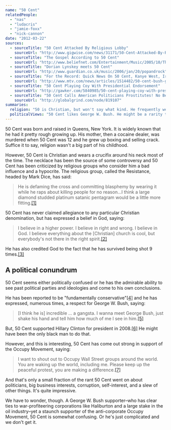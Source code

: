 ```yaml
---
name: "50 Cent"
relatedPeople:
  - "nas"
  - "ludacris"
  - "jamie-foxx"
  - "nick-cannon"
date: "2012-03-22"
sources:
  - sourceTitle: "50 Cent Attacked By Religious Lobby"
    sourceUrl: "http://www.gigwise.com/news/31171/50-Cent-Attacked-By-Religious-Lobby"
  - sourceTitle: "The Gospel According to 50 Cent"
    sourceUrl: "http://www.beliefnet.com/Entertainment/Music/2005/10/The-Gospel-According-To-50-Cent.aspx"
  - sourceTitle: "Dorian Lynskey meets 50 Cent"
    sourceUrl: "http://www.guardian.co.uk/music/2006/jan/20/popandrock"
  - sourceTitle: "For the Record: Quick News On 50 Cent, Kanye West, Irv Gotti, Beyonce, Zach de la Rocha, Alice in Chains & More"
    sourceUrl: "http://www.mtv.com/news/articles/1514482/50-cent-bush-gangsta.jhtml"
  - sourceTitle: "50 Cent Playing Coy With Presidential Endorsement"
    sourceUrl: "http://gawker.com/5840985/50-cent-playing-coy-with-presidential-endorsement"
  - sourceTitle: "50 Cent Calls American Politicians Prostitutes! No Better Than Whores On Vegas Strip"
    sourceUrl: "http://globalgrind.com/node/819107"
summaries:
  religion: "50 is Christian, but won't say what kind. He frequently wears a crucifix and doesn't shy away from thanking God for being alive and successful."
  politicalViews: "50 Cent likes George W. Bush. He might be a rarity there, but he's a big supporter of the Occupy Movement. So we're going to say he's conservative and liberal, but he supported Hillary Clinton in the 2008 election, so he's a Democrat."
---
```


50 Cent was born and raised in Queens, New York. It is widely known that he had it pretty rough growing up. His mother, then a cocaine dealer, was murdered when 50 Cent was 12 and he grew up boxing and selling crack. Suffice it to say, religion wasn't a big part of his childhood.

However, 50 Cent is Christian and wears a crucifix around his neck most of the time. The necklace has been the source of some controversy and 50 Cent has been criticized by religious groups who consider him a bad influence and a hypocrite. The religious group, called the Resistance, headed by Mark Dice, has said:

>He is defaming the cross and committing blasphemy by wearing it while he raps about killing people for no reason…I think a large diamond studded platinum satanic pentagram would be a little more fitting.<a class="source-citation" href="#http%3A%2F%2Fwww.gigwise.com%2Fnews%2F31171%2F50-Cent-Attacked-By-Religious-Lobby" title="50 Cent Attacked By Religious Lobby">[1]</a>

50 Cent has never claimed allegiance to any particular Christian denomination, but has expressed a belief in God, saying:

>I believe in a higher power. I believe in right and wrong. I believe in God. I believe everything about the [Christian] church is cool, but everybody's not there in the right spirit.<a class="source-citation" href="#http%3A%2F%2Fwww.beliefnet.com%2FEntertainment%2FMusic%2F2005%2F10%2FThe-Gospel-According-To-50-Cent.aspx" title="The Gospel According to 50 Cent">[2]</a>

He has also credited God to the fact that he has survived being shot 9 times.<a class="source-citation" href="#http%3A%2F%2Fwww.beliefnet.com%2FEntertainment%2FMusic%2F2005%2F10%2FThe-Gospel-According-To-50-Cent.aspx" title="The Gospel According to 50 Cent">[3]</a>

## A political conundrum

50 Cent seems either politically confused or he has the admirable ability to see past political parties and ideologies and come to his own conclusions.

He has been reported to be "fundamentally conservative"<a class="source-citation" href="#http%3A%2F%2Fwww.guardian.co.uk%2Fmusic%2F2006%2Fjan%2F20%2Fpopandrock" title="Dorian Lynskey meets 50 Cent">[4]</a> and he has expressed, numerous times, a respect for George W. Bush, saying:

>[I think he is] incredible … a gangsta. I wanna meet George Bush, just shake his hand and tell him how much of me I see in him.<a class="source-citation" href="#http%3A%2F%2Fwww.mtv.com%2Fnews%2Farticles%2F1514482%2F50-cent-bush-gangsta.jhtml" title="For the Record: Quick News On 50 Cent, Kanye West, Irv Gotti, Beyonce, Zach de la Rocha, Alice in Chains &amp; More">[5]</a>

But, 50 Cent supported Hillary Clinton for president in 2008.<a class="source-citation" href="#http%3A%2F%2Fgawker.com%2F5840985%2F50-cent-playing-coy-with-presidential-endorsement" title="50 Cent Playing Coy With Presidential Endorsement">[6]</a> He might have been the only black man to do that.

However, and this is interesting, 50 Cent has come out strong in support of the Occupy Movement, saying:

>I want to shout out to Occupy Wall Street groups around the world. You are waking up the world, including me. Please keep up the peaceful protest, you are making a difference.<a class="source-citation" href="#http%3A%2F%2Fglobalgrind.com%2Fnode%2F819107" title="50 Cent Calls American Politicians Prostitutes! No Better Than Whores On Vegas Strip">[7]</a>

And that's only a small fraction of the rant 50 Cent went on about politicians, big business interests, corruption, self-interest, and a slew of other things. It's quite impressive.

We have to wonder, though. A George W. Bush supporter–who has clear ties to war-profiteering corporations like Haliburton and a large stake in the oil industry–yet a staunch supporter of the anti-corporate Occupy Movement, 50 Cent is somewhat confusing. Or he's just complicated and we don't get it.